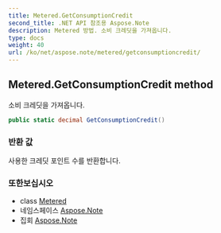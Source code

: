 ```yaml
---
title: Metered.GetConsumptionCredit
second_title: .NET API 참조용 Aspose.Note
description: Metered 방법. 소비 크레딧을 가져옵니다.
type: docs
weight: 40
url: /ko/net/aspose.note/metered/getconsumptioncredit/
---
```

## Metered.GetConsumptionCredit method

소비 크레딧을 가져옵니다.

```csharp
public static decimal GetConsumptionCredit()
```

### 반환 값

사용한 크레딧 포인트 수를 반환합니다.

### 또한보십시오

* class [Metered](../)
* 네임스페이스 [Aspose.Note](../../metered/)
* 집회 [Aspose.Note](../../../)


